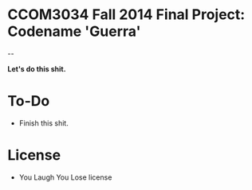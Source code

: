 CCOM3034 Fall 2014 Final Project: Codename 'Guerra'
====

--

**Let's do this shit.**

# To-Do

* Finish this shit.

# License

* You Laugh You Lose license

